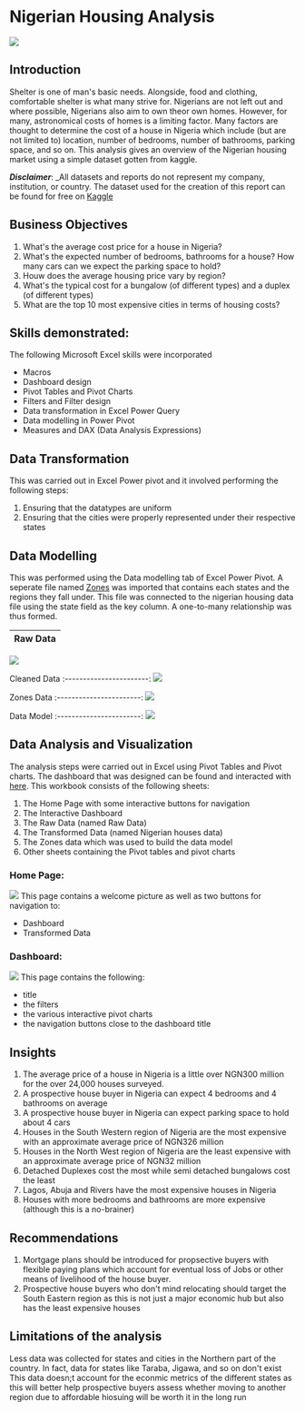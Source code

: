 # Nigerian Housing Analysis

![](Real_estate_pic.jpg)

## Introduction
Shelter is one of man's basic needs. Alongside, food and clothing, comfortable shelter is what many strive for. Nigerians are not left out and where possible, Nigerians also aim to own theor own homes. However, for many, astronomical costs of homes is a limiting factor. Many factors are thought to determine the cost of a house in Nigeria which include (but are not limited to) location, number of bedrooms, number of bathrooms, parking space, and so on.
This analysis gives an overview of the Nigerian housing market using a simple dataset gotten from kaggle.

**_Disclaimer_**: _All datasets and reports do not represent my company, institution, or country. The dataset used for the creation of this report can be found for free on [Kaggle](https://www.kaggle.com/datasets/abdullahiyunus/nigeria-houses-and-prices-dataset)

## Business Objectives
1.  What's the average cost price for a house in Nigeria?
2.  What's the expected number of bedrooms, bathrooms for a house? How many cars can we expect the parking space to hold?
3.  Houw does the average housing price vary by region?
4.  What's the typical cost for a bungalow (of different types) and a duplex (of different types)
5.  What are the top 10 most expensive cities in terms of housing costs?

## Skills demonstrated:
The following Microsoft Excel skills were incorporated
* Macros 
* Dashboard design 
* Pivot Tables and Pivot Charts
* Filters and Filter design
* Data transformation in Excel Power Query
* Data modelling in Power Pivot
* Measures and DAX (Data Analysis Expressions)

## Data Transformation
This was carried out in Excel Power pivot and it involved performing the following steps:
1.  Ensuring that the datatypes are uniform
2.  Ensuring that the cities were properly represented under their respective states

## Data Modelling
This was performed using the Data modelling tab of Excel Power Pivot. A seperate file named [Zones](Zones.jpg) was imported that contains each states and the regions they fall under. This file was connected to the nigerian housing data file using the state field as the key column. A one-to-many relationship was thus formed.

Raw Data              |         
:--------------------:|
![](Raw_Data.png)

Cleaned Data
:-----------------------:
![](Transformed_Data.png)

Zones Data
:-----------------------:
![](Zones.png)

Data Model
:-----------------------:
![](Data_Model.png)

## Data Analysis and Visualization
The analysis steps were carried out in Excel using Pivot Tables and Pivot charts. The dashboard that was designed can be found and interacted with [here](Analysis.xlsx). This workbook consists of the following sheets:
1.  The Home Page with some interactive buttons for navigation
2.  The Interactive Dashboard
3.  The Raw Data (named Raw Data)
4.  The Transformed Data (named Nigerian houses data)
5.  The Zones data which was used to build the data model
6.  Other sheets containing the Pivot tables and pivot charts

### Home Page:
![](Home_Page.png)
This page contains a welcome picture as well as two buttons for navigation to:
-  Dashboard
-  Transformed Data

### Dashboard:
![](Dashboard.png)
This page contains the following:
- title
- the filters
- the various interactive pivot charts
- the navigation buttons close to the dashboard title

## Insights
1.  The average price of a house in Nigeria is a little over NGN300 million for the over 24,000 houses surveyed.
2.  A prospective house buyer in Nigeria can expect 4 bedrooms and 4 bathrooms on average
3.  A prospective house buyer in Nigeria can expect parking space to hold about 4 cars
4.  Houses in the South Western region of Nigeria are the most expensive with an approximate average price of NGN326 million
5.  Houses in the North West region of Nigeria are the least expensive with an approximate average price of NGN32 million
6.  Detached Duplexes cost the most while semi detached bungalows cost the least
7.  Lagos, Abuja and Rivers have the most expensive houses in Nigeria
8.  Houses with more bedrooms and bathrooms are more expensive (although this is a no-brainer)

## Recommendations
1.  Mortgage plans should be introduced for propsective buyers with flexible paying plans which account for eventual loss of Jobs or other means of livelihood of the house buyer.
2.  Prospective house buyers who don't mind relocating should target the South Eastern region as this is not just a major economic hub but also has the least expensive houses

## Limitations of the analysis
Less data was collected for states and cities in the Northern part of the country. In fact, data for states like Taraba, Jigawa, and so on don't exist
This data doesn;t account for the econmic metrics of the different states as this will better help prospective buyers assess whether moving to another region due to affordable hiosuing will be worth it in the long run
